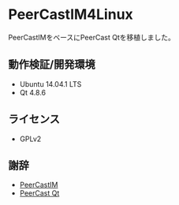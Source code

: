 PeerCastIM4Linux
================

PeerCastIMをベースにPeerCast Qtを移植しました。

## 動作検証/開発環境
* Ubuntu 14.04.1 LTS
* Qt 4.8.6

## ライセンス
* GPLv2

## 謝辞
* [PeerCastIM](http://sourceforge.jp/projects/peercast-im/)
* [PeerCast Qt](http://mosax.sakura.ne.jp/yp4g/fswiki.cgi?page=PeerCast+Qt)
